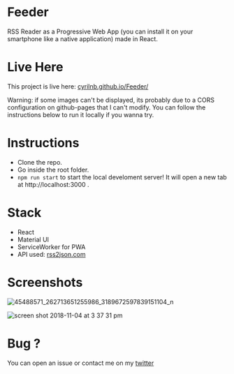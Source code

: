 # Feeder

RSS Reader as a Progressive Web App (you can install it on your smartphone like a native application) made in React.

# Live Here
This project is live here: [cyrilnb.github.io/Feeder/](https://cyrilnb.github.io/Feeder-PWA/)

Warning: if some images can't be displayed, its probably due to a CORS configuration on github-pages that I can't modify.
You can follow the instructions below to run it locally if you wanna try.

# Instructions
- Clone the repo.
- Go inside the root folder.
- `npm run start` to start the local develoment server! It will open a new tab at http://localhost:3000 .

# Stack

- React
- Material UI
- ServiceWorker for PWA
- API used: [rss2json.com](https://rss2json.com)

# Screenshots
![45488571_262713651255986_3189672597839151104_n](https://user-images.githubusercontent.com/15064826/48070968-5da44680-e1d9-11e8-9184-cea8faedb285.jpg)


![screen shot 2018-11-04 at 3 37 31 pm](https://user-images.githubusercontent.com/15064826/47965432-97ddde80-e047-11e8-8921-0b3665fbe497.png)


# Bug ?
You can open an issue or contact me on my [twitter](https://twitter.com/CyrilNb)
